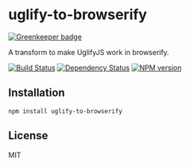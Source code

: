# uglify-to-browserify

[![Greenkeeper badge](https://badges.greenkeeper.io/ForbesLindesay/uglify-to-browserify.svg)](https://greenkeeper.io/)

A transform to make UglifyJS work in browserify.

[![Build Status](https://img.shields.io/travis/ForbesLindesay/uglify-to-browserify/master.svg)](https://travis-ci.org/ForbesLindesay/uglify-to-browserify)
[![Dependency Status](https://img.shields.io/david/ForbesLindesay/uglify-to-browserify.svg)](https://david-dm.org/ForbesLindesay/uglify-to-browserify)
[![NPM version](https://img.shields.io/npm/v/uglify-to-browserify.svg)](https://www.npmjs.com/package/uglify-to-browserify)

## Installation

    npm install uglify-to-browserify

## License

  MIT